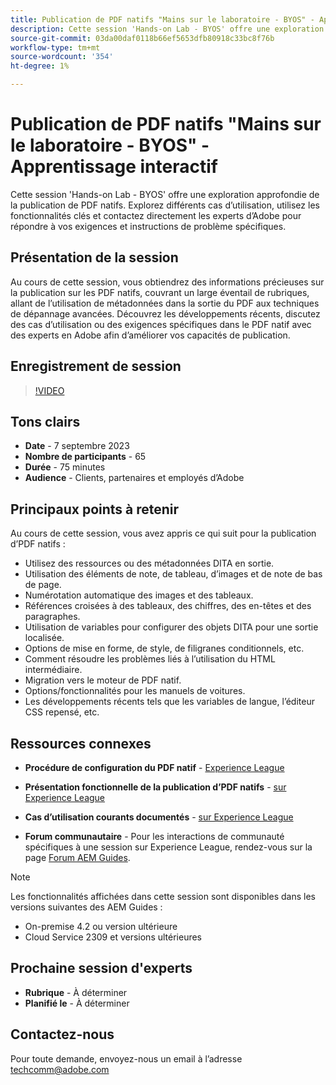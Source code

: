 ```yaml
---
title: Publication de PDF natifs "Mains sur le laboratoire - BYOS" - Apprentissage interactif
description: Cette session 'Hands-on Lab - BYOS' offre une exploration approfondie de la publication de PDF natifs. Explorez différents cas d’utilisation, utilisez les fonctionnalités clés et contactez directement les experts d’Adobe pour répondre à vos exigences et instructions de problème spécifiques.
source-git-commit: 03da00daf0118b66ef5653dfb80918c33bc8f76b
workflow-type: tm+mt
source-wordcount: '354'
ht-degree: 1%

---
```


# Publication de PDF natifs &quot;Mains sur le laboratoire - BYOS&quot; - Apprentissage interactif

Cette session &#39;Hands-on Lab - BYOS&#39; offre une exploration approfondie de la publication de PDF natifs. Explorez différents cas d’utilisation, utilisez les fonctionnalités clés et contactez directement les experts d’Adobe pour répondre à vos exigences et instructions de problème spécifiques.

## Présentation de la session

Au cours de cette session, vous obtiendrez des informations précieuses sur la publication sur les PDF natifs, couvrant un large éventail de rubriques, allant de l’utilisation de métadonnées dans la sortie du PDF aux techniques de dépannage avancées. Découvrez les développements récents, discutez des cas d’utilisation ou des exigences spécifiques dans le PDF natif avec des experts en Adobe afin d’améliorer vos capacités de publication.

## Enregistrement de session

>[!VIDEO](https://video.tv.adobe.com/v/3424375/native-pdf-aem-guides?quality=12&learn=on)

## Tons clairs

- **Date** - 7 septembre 2023
- **Nombre de participants** - 65
- **Durée** - 75 minutes
- **Audience** - Clients, partenaires et employés d’Adobe

## Principaux points à retenir

Au cours de cette session, vous avez appris ce qui suit pour la publication d’PDF natifs :

- Utilisez des ressources ou des métadonnées DITA en sortie.
- Utilisation des éléments de note, de tableau, d’images et de note de bas de page.
- Numérotation automatique des images et des tableaux.
- Références croisées à des tableaux, des chiffres, des en-têtes et des paragraphes.
- Utilisation de variables pour configurer des objets DITA pour une sortie localisée.
- Options de mise en forme, de style, de filigranes conditionnels, etc.
- Comment résoudre les problèmes liés à l’utilisation du HTML intermédiaire.
- Migration vers le moteur de PDF natif.
- Options/fonctionnalités pour les manuels de voitures.
- Les développements récents tels que les variables de langue, l’éditeur CSS repensé, etc.


## Ressources connexes

- **Procédure de configuration du PDF natif** - [Experience League](https://experienceleague.adobe.com/docs/experience-manager-guides-learn/tutorials/knowledge-base/kb-articles/publishing/configuring-aem-environment-for-native-pdf-publishing.html?lang=en)

- **Présentation fonctionnelle de la publication d’PDF natifs** - [sur Experience League](https://experienceleague.adobe.com/docs/experience-manager-guides-learn/tutorials/knowledge-base/expert-session/native-pdf-publishing-essentials-feb23.html?lang=en)

- **Cas d’utilisation courants documentés** - [sur Experience League](https://experienceleague.adobe.com/docs/experience-manager-guides-learn/tutorials/install-guide/on-prem-ig/output-gen-config/config-native-pdf-publish/content-styles/stylesheet.html?lang=en)

- **Forum communautaire** - Pour les interactions de communauté spécifiques à une session sur Experience League, rendez-vous sur la page  [Forum AEM Guides](https://experienceleaguecommunities.adobe.com/t5/experience-manager-guides/bd-p/xml-documentation-discussions).

>[!NOTE]
>
> Les fonctionnalités affichées dans cette session sont disponibles dans les versions suivantes des AEM Guides :
> - On-premise 4.2 ou version ultérieure
> - Cloud Service 2309 et versions ultérieures

## Prochaine session d&#39;experts

- **Rubrique** - À déterminer
- **Planifié le** - À déterminer

## Contactez-nous

Pour toute demande, envoyez-nous un email à l’adresse <techcomm@adobe.com>
